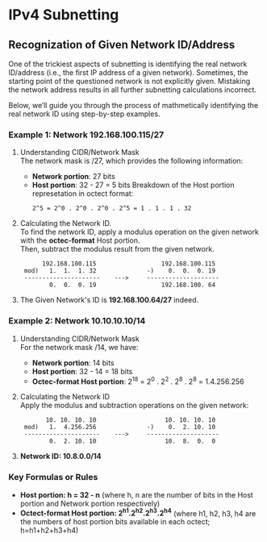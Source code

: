 # IPv4 Subnetting

## Recognization of Given Network ID/Address
One of the trickiest aspects of subnetting is identifying the real network ID/address (i.e., the first IP address of a given network). Sometimes, the starting point of the questioned network is not explicitly given. Mistaking the network address results in all further subnetting calculations incorrect.

Below, we’ll guide you through the process of mathmetically identifying the real network ID using step-by-step examples.

### Example 1: Network 192.168.100.115/27
1. Understanding CIDR/Network Mask  
   The network mask is /27, which provides the following information:
   - **Network portion**: 27 bits
   - **Host portion**: 32 - 27 = 5 bits
     Breakdown of the Host portion represetation in octect format:
     ```
     2^5 = 2^0 . 2^0 . 2^0 . 2^5 = 1 . 1 . 1 . 32
     ```
  
2. Calculating the Network ID.  
   To find the network ID, apply a modulus operation on the given network with the **octec-format** Host portion.  
   Then, subtract the modulus result from the given network.
     ```
           192.168.100.115                  192.168.100.115
      mod)   1.  1.  1. 32              -)    0.  0.  0. 19
      ---------------------    --->     -------------------- 
             0.  0.  0. 19                  192.168.100. 64
     ```
   
3. The Given Network's ID is **192.168.100.64/27** indeed.

### Example 2: Network 10.10.10.10/14
1. Understanding CIDR/Network Mask  
   For the network mask /14, we have:
   - **Network portion**: 14 bits
   - **Host portion**: 32 - 14 = 18 bits
   - **Octec-format Host portion**: 2<sup>18</sup> = 2<sup>0</sup> . 2<sup>2</sup> . 2<sup>8</sup> . 2<sup>8</sup> = 1.4.256.256

2. Calculating the Network ID  
   Apply the modulus and subtraction operations on the given network:
     ```
            10. 10. 10. 10                   10. 10. 10. 10
      mod)   1.  4.256.256              -)    0.  2. 10. 10
      ---------------------    --->     -------------------- 
             0.  2. 10. 10                   10.  8.  0.  0
     ```
3. **Network ID: 10.8.0.0/14**

### Key Formulas or Rules
- **Host portion: h = 32 - n** (where h, n are the number of bits in the Host portion and Network portion respectively)
- **Octect-format Host portion: 2<sup>h1</sup>.2<sup>h2</sup>.2<sup>h3</sup>.2<sup>h4</sup>** (where h1, h2, h3, h4 are the numbers of host portion bits available in each octect; h=h1+h2+h3+h4)
